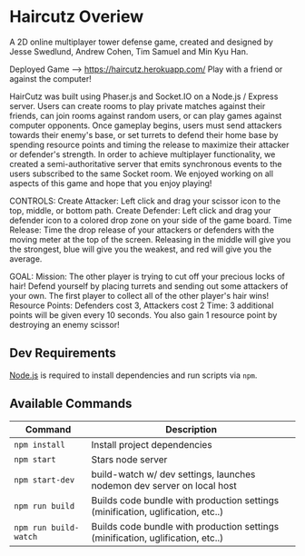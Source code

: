 # Haircutz Overiew

A 2D online multiplayer tower defense game, created and designed by Jesse Swedlund, Andrew Cohen, Tim Samuel and Min Kyu Han.

Deployed Game --> https://haircutz.herokuapp.com/
Play with a friend or against the computer!

HairCutz was built using Phaser.js and Socket.IO on a Node.js / Express server. Users can create rooms to play private matches against their friends, can join rooms against random users, or can play games against computer opponents. Once gameplay begins, users must send attackers towards their enemy's base, or set turrets to defend their home base by spending resource points and timing the release to maximize their attacker or defender's strength. In order to achieve multiplayer functionality, we created a semi-authoritative server that emits synchronous events to the users subscribed to the same Socket room. We enjoyed working on all aspects of this game and hope that you enjoy playing!

CONTROLS:
Create Attacker: Left click and drag your scissor icon to the top, middle, or bottom path.
Create Defender: Left click and drag your defender icon to a colored drop zone on your side of the game board.
Time Release: Time the drop release of your attackers or defenders with the moving meter at the top of the screen. Releasing in the middle will give you the strongest, blue will give you the weakest, and red will give you the average.

GOAL:
Mission: The other player is trying to cut off your precious locks of hair! Defend yourself by placing turrets and sending out some attackers of your own. The first player to collect all of the other player's hair wins!
Resource Points: Defenders cost 3, Attackers cost 2
Time: 3 additional points will be given every 10 seconds. You also gain 1 resource point by destroying an enemy scissor!

## Dev Requirements

[Node.js](https://nodejs.org) is required to install dependencies and run scripts via `npm`.

## Available Commands

| Command               | Description                                                                     |
| --------------------- | ------------------------------------------------------------------------------- |
| `npm install`         | Install project dependencies                                                    |
| `npm start`           | Stars node server                                                               |
| `npm start-dev`       | build-watch w/ dev settings, launches nodemon dev server on local host          |
| `npm run build`       | Builds code bundle with production settings (minification, uglification, etc..) |
| `npm run build-watch` | Builds code bundle with production settings (minification, uglification, etc..) |
